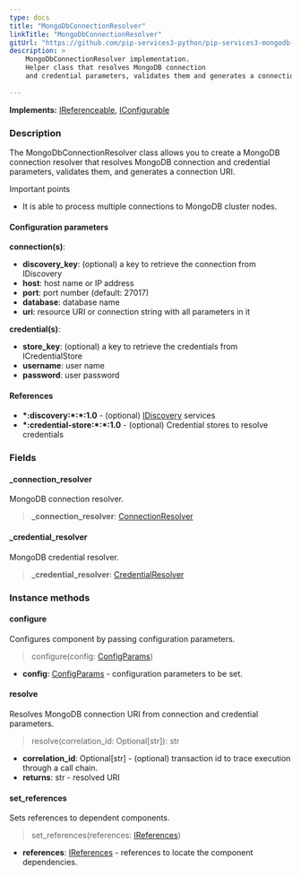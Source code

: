 ```yaml
---
type: docs
title: "MongoDbConnectionResolver"
linkTitle: "MongoDbConnectionResolver"
gitUrl: "https://github.com/pip-services3-python/pip-services3-mongodb-python"
description: >
    MongoDbConnectionResolver implementation.
    Helper class that resolves MongoDB connection
    and credential parameters, validates them and generates a connection URI.
  
---
```


**Implements:** [IReferenceable](../../../commons/refer/ireferenceable), [IConfigurable](../../../commons/config/iconfigurable)

### Description

The MongoDbConnectionResolver class allows you to create a MongoDB connection resolver that resolves MongoDB connection and credential parameters, validates them, and generates a connection URI.

Important points

-  It is able to process multiple connections to MongoDB cluster nodes.

#### Configuration parameters

**connection(s)**:
- **discovery_key**: (optional) a key to retrieve the connection from IDiscovery
- **host**: host name or IP address
- **port**: port number (default: 27017)
- **database**: database name
- **uri**: resource URI or connection string with all parameters in it

**credential(s)**:
- **store_key**: (optional) a key to retrieve the credentials from ICredentialStore
- **username**: user name
- **password**: user password

#### References
- **\*:discovery:\*:\*:1.0** - (optional) [IDiscovery](../../../components/connect/idiscovery) services
- **\*:credential-store:\*:\*:1.0** - (optional) Credential stores to resolve credentials


### Fields

<span class="hide-title-link">

#### _connection_resolver
MongoDB connection resolver.
> **_connection_resolver**: [ConnectionResolver](../../../components/connect/connection_resolver) 

#### _credential_resolver
MongoDB credential resolver.
> **_credential_resolver**: [CredentialResolver](../../../components/auth/credential_resolver) 

</span>


### Instance methods

#### configure
Configures component by passing configuration parameters.

> configure(config: [ConfigParams](../../../commons/config/config_params))

- **config**: [ConfigParams](../../../commons/config/config_params) - configuration parameters to be set.


#### resolve
Resolves MongoDB connection URI from connection and credential parameters.

> resolve(correlation_id: Optional[str]): str

- **correlation_id**: Optional[str] - (optional) transaction id to trace execution through a call chain.
- **returns**: str - resolved URI

#### set_references
Sets references to dependent components.

> set_references(references: [IReferences](../../../commons/refer/ireferences))

- **references**: [IReferences](../../../commons/refer/ireferences) - references to locate the component dependencies.
